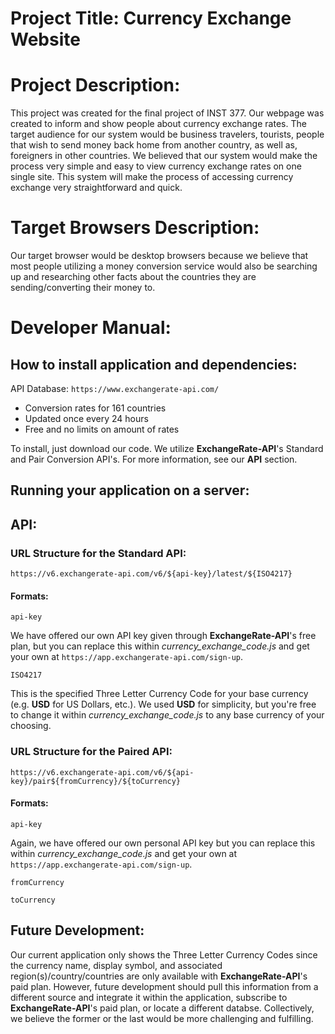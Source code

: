 # Project Title: Currency Exchange Website

# Project Description:
This project was created for the final project of INST 377. Our webpage was created to inform and show people about currency exchange rates. The target audience for our system would be business travelers, tourists, people that wish to send money back home from another country, as well as, foreigners in other countries. We believed that our system would make the process very simple and easy to view currency exchange rates on one single site. This system will make the process of accessing currency exchange very straightforward and quick. 

# Target Browsers Description:
Our target browser would be desktop browsers because we believe that most people utilizing a money conversion service would also be searching up and researching other facts about the countries they are sending/converting their money to. 

# Developer Manual:
## How to install application and dependencies:
API Database: `https://www.exchangerate-api.com/`
* Conversion rates for 161 countries
* Updated once every 24 hours
* Free and no limits on amount of rates 

To install, just download our code. We utilize **ExchangeRate-API**'s Standard and Pair Conversion API's. For more information, see our **API** section.

## Running your application on a server:

## API:
### URL Structure for the Standard API:
`https://v6.exchangerate-api.com/v6/${api-key}/latest/${ISO4217}`

#### Formats:
`api-key`

We have offered our own API key given through **ExchangeRate-API**'s free plan, but you can replace this within *currency_exchange_code.js* and get your own at `https://app.exchangerate-api.com/sign-up`.

`ISO4217`

This is the specified Three Letter Currency Code for your base currency (e.g. **USD** for US Dollars, etc.). We used **USD** for simplicity, but you're free to change it within *currency_exchange_code.js* to any base currency of your choosing.

### URL Structure for the Paired API:
`https://v6.exchangerate-api.com/v6/${api-key}/pair${fromCurrency}/${toCurrency}`

#### Formats:
`api-key`

Again, we have offered our own personal API key but you can replace this within *currency_exchange_code.js* and get your own at `https://app.exchangerate-api.com/sign-up`.

`fromCurrency`

`toCurrency`

## Future Development:
Our current application only shows the Three Letter Currency Codes since the currency name, display symbol, and associated region(s)/country/countries are only available with **ExchangeRate-API**'s paid plan. However, future development should pull this information from a different source and integrate it within the application, subscribe to **ExchangeRate-API**'s paid plan, or locate a different databse. Collectively, we believe the former or the last would be more challenging and fulfilling.